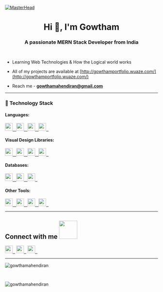[![MasterHead](https://user-images.githubusercontent.com/80781196/190216139-7697aa5a-c9a0-4bd6-80bf-3aca76a2e1c8.gif)](https://rishavchanda.io)

<h1 align="center">Hi 👋, I'm Gowtham</h1>
<h3 align="center">A passionate MERN Stack Developer from India</h3>

<br >

- Learning Web Technologies & How the Logical world works

- All of my projects are available at [http://gowthamportfolio.wuaze.com/](http://gowthamportfolio.wuaze.com/)

- Reach me - **gowthamahendiran@gmail.com**


---


### 🔭 **Technology Stack**

#### **Languages**:

<a href="https://developer.mozilla.org/en-US/docs/Web/JavaScript"> 
<img height=25 src="https://img.shields.io/badge/JavaScript-323330?style=for-the-badge&logo=javascript&logoColor=F7DF1E">&nbsp;&nbsp;
</a>
<a href="https://reactjs.org/docs/getting-started.html">
<img height=25 src="https://img.shields.io/badge/react-%2320232a.svg?style=for-the-badge&logo=react&logoColor=%2361DAFB">&nbsp;&nbsp;
</a>
<a href="http://expressjs.com/en/starter/installing.html">
<img height=25 src="https://img.shields.io/badge/express.js-%23404d59.svg?style=for-the-badge&logo=express&logoColor=%2361DAFB">&nbsp;&nbsp;
</a>
<a href="https://nodejs.org/en/">
<img height=25 src="https://img.shields.io/badge/node.js-6DA55F?style=for-the-badge&logo=node.js&logoColor=white">&nbsp;&nbsp;
</a>

#### **Visual Design Libraries**:

<a href="https://tailwindcss.com/docs/installation">
<img height=25 src="https://img.shields.io/badge/tailwindcss-%23404d59.svg?style=for-the-badge&logo=tailwindcss&logoColor=%2361DAFB">&nbsp;&nbsp;
</a>
<a href="https://developer.mozilla.org/en-US/docs/Web/CSS">
<img height=25 src="https://img.shields.io/badge/CSS-%23404d59.svg?style=for-the-badge&logo=css3&logoColor=%2361DAFB">&nbsp;&nbsp;
</a>
<a href="https://mui.com/">
<img height=25 src="https://img.shields.io/badge/MUI-%230081CB.svg?style=for-the-badge&logo=mui&logoColor=white">&nbsp;&nbsp;
</a>
<a href="https://styled-components.com/docs">
<img height=25 src="https://img.shields.io/badge/styled--components-DB7093?style=for-the-badge&logo=styled-components&logoColor=white">&nbsp;&nbsp;
</a>

#### **Databases**:

<a href="https://learn.microsoft.com/en-us/sql/sql-server/?view=sql-server-ver16">
<img height=25 src="https://img.shields.io/badge/Microsoft%20SQL%20Sever-CC2927?style=for-the-badge&logo=microsoft%20sql%20server&logoColor=white">&nbsp;&nbsp;
</a>
<a href="https://www.mongodb.com/docs/manual/introduction/">
<img height=25 src="https://img.shields.io/badge/MongoDB-%234ea94b.svg?style=for-the-badge&logo=mongodb&logoColor=white">&nbsp;&nbsp;
</a>
<a href="https://dev.mysql.com/doc/">
<img height=25 src="https://img.shields.io/badge/mysql-%2300f.svg?style=for-the-badge&logo=mysql&logoColor=white">&nbsp;&nbsp;
</a>

#### **Other Tools**:

<a href="https://wordpress.org/documentation/">
<img height=25 src="https://img.shields.io/badge/WordPress-21759B?style=for-the-badge&logo=wordpress&logoColor=white">&nbsp;&nbsp;
</a>
<a href="https://learn.microsoft.com/en-us/power-apps/">
<img height=25 src="https://img.shields.io/badge/Power%20Apps-8a00c2?style=for-the-badge&logo=powerapps&logoColor=white">&nbsp;&nbsp;
</a>
<a href="https://help.figma.com/hc/en-us">
<img height=25 src="https://img.shields.io/badge/Figma-F07857?style=for-the-badge&logo=figma&logoColor=white">&nbsp;&nbsp;
</a>
<a href="https://www.canva.com/docs/">
<img height=25 src="https://img.shields.io/badge/Canva-43a5be?style=for-the-badge&logo=canva&logoColor=white">&nbsp;&nbsp;
</a>


---

## Connect with me <img src="https://media.giphy.com/media/LnQjpWaON8nhr21vNW/giphy.gif" width="60">


<a href="https://github.com/Gowthamahendiran"><img height=25 src="https://img.shields.io/badge/GitHub-100000?style=for-the-badge&logo=github&logoColor=white">&nbsp;&nbsp;</a>
<a href="mailto:contact.gowthamahendiran@gmail.com"><img height=25 src="https://img.shields.io/badge/Gmail-D14836?style=for-the-badge&logo=gmail&logoColor=white">&nbsp;&nbsp;</a>
<a href="https://www.linkedin.com/in/gowtham-mahendiran/"><img height=25 src="https://img.shields.io/badge/LinkedIn-0077B5?style=for-the-badge&logo=linkedin&logoColor=white">&nbsp;&nbsp;</a>



---

<p align="left"> <img src="https://komarev.com/ghpvc/?username=gowthamahendiran&label=Total%20Visitor&color=0e75b6&style=flat" alt="gowthamahendiran" /> </p>

<br>
<p><img align="center" src="https://github-readme-stats.vercel.app/api/top-langs?username=gowthamahendiran&show_icons=true&locale=en&layout=compact" alt="gowthamahendiran" /></p>

